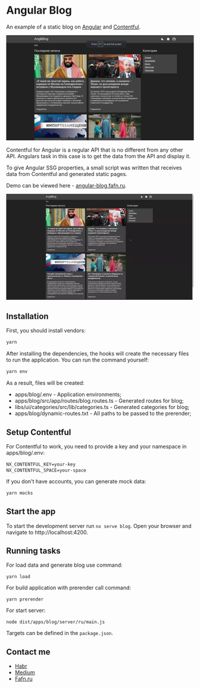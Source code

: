 # Angular Blog

An example of a static blog on [Angular](https://angular.io/) and [Contentful](https://www.contentful.com/).

![image](docs/site.jpg)

Contentful for Angular is a regular API that is no different from any other API. Angulars task in this case is to get the data from the API and display it. 

To give Angular SSG properties, a small script was written that receives data from Contentful and generated static pages.

Demo can be viewed here - [angular-blog.fafn.ru](https://angular-blog.fafn.ru).

![demo](docs/demo.webp)

## Installation

First, you should install vendors:

```bash
yarn
```

After installing the dependencies, the hooks will create the necessary files to run the application. You can run the command yourself:

```bash
yarn env
```

As a result, files will be created:

- apps/blog/.env - Application environments;
- apps/blog/src/app/routes/blog.routes.ts - Generated routes for blog;
- libs/ui/categories/src/lib/categories.ts - Generated categories for blog;
- apps/blog/dynamic-routes.txt - All paths to be passed to the prerender;

## Setup Contentful

For Contentful to work, you need to provide a key and your namespace in apps/blog/.env:

```text
NX_CONTENTFUL_KEY=your-key
NX_CONTENTFUL_SPACE=your-space
```

If you don't have accounts, you can generate mock data:

```bash
yarn mocks
```

## Start the app

To start the development server run `nx serve blog`. Open your browser and navigate to http://localhost:4200.


## Running tasks

For load data and generate blog use command:

```
yarn load
```

For build application with prerender call command:

```
yarn prerender
```

For start server: 

```
node dist/apps/blog/server/ru/main.js
```

Targets can be defined in the `package.json`.


## Contact me

- [Habr](https://habr.com/ru/users/fafnur)
- [Medium](https://medium.com/@fafnur)
- [Fafn.ru](https://fafn.ru)
